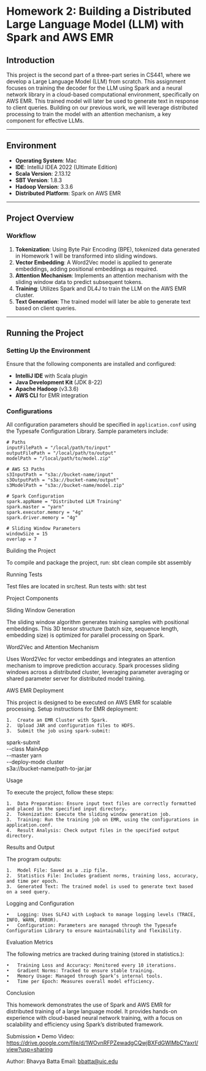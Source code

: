 # Homework 2: Building a Distributed Large Language Model (LLM) with Spark and AWS EMR

## Introduction

This project is the second part of a three-part series in CS441, where we develop a Large Language Model (LLM) from scratch. This assignment focuses on training the decoder for the LLM using Spark and a neural network library in a cloud-based computational environment, specifically on AWS EMR. This trained model will later be used to generate text in response to client queries. Building on our previous work, we will leverage distributed processing to train the model with an attention mechanism, a key component for effective LLMs.

---

## Environment

- **Operating System**: Mac
- **IDE**: IntelliJ IDEA 2022 (Ultimate Edition)
- **Scala Version**: 2.13.12
- **SBT Version**: 1.8.3
- **Hadoop Version**: 3.3.6
- **Distributed Platform**: Spark on AWS EMR

---

## Project Overview

### Workflow

1. **Tokenization**: Using Byte Pair Encoding (BPE), tokenized data generated in Homework 1 will be transformed into sliding windows.
2. **Vector Embedding**: A Word2Vec model is applied to generate embeddings, adding positional embeddings as required.
3. **Attention Mechanism**: Implements an attention mechanism with the sliding window data to predict subsequent tokens.
4. **Training**: Utilizes Spark and DL4J to train the LLM on the AWS EMR cluster.
5. **Text Generation**: The trained model will later be able to generate text based on client queries.

---

## Running the Project

### Setting Up the Environment

Ensure that the following components are installed and configured:

- **IntelliJ IDE** with Scala plugin
- **Java Development Kit** (JDK 8-22)
- **Apache Hadoop** (v3.3.6)
- **AWS CLI** for EMR integration

### Configurations

All configuration parameters should be specified in `application.conf` using the Typesafe Configuration Library. Sample parameters include:

```hocon
# Paths
inputFilePath = "/local/path/to/input"
outputFilePath = "/local/path/to/output"
modelPath = "/local/path/to/model.zip"

# AWS S3 Paths
s3InputPath = "s3a://bucket-name/input"
s3OutputPath = "s3a://bucket-name/output"
s3ModelPath = "s3a://bucket-name/model.zip"

# Spark Configuration
spark.appName = "Distributed LLM Training"
spark.master = "yarn"
spark.executor.memory = "4g"
spark.driver.memory = "4g"

# Sliding Window Parameters
windowSize = 15
overlap = 7
```

Building the Project

To compile and package the project, run:
sbt clean compile
sbt assembly

Running Tests

Test files are located in src/test. Run tests with:
sbt test

Project Components

Sliding Window Generation

The sliding window algorithm generates training samples with positional embeddings. This 3D tensor structure (batch size, sequence length, embedding size) is optimized for parallel processing on Spark.

Word2Vec and Attention Mechanism

Uses Word2Vec for vector embeddings and integrates an attention mechanism to improve prediction accuracy. Spark processes sliding windows across a distributed cluster, leveraging parameter averaging or shared parameter server for distributed model training.

AWS EMR Deployment

This project is designed to be executed on AWS EMR for scalable processing. Setup instructions for EMR deployment:

	1.	Create an EMR Cluster with Spark.
	2.	Upload JAR and configuration files to HDFS.
	3.	Submit the job using spark-submit:

spark-submit \
  --class MainApp \
  --master yarn \
  --deploy-mode cluster \
  s3a://bucket-name/path-to-jar.jar

Usage

To execute the project, follow these steps:

	1.	Data Preparation: Ensure input text files are correctly formatted and placed in the specified input directory.
	2.	Tokenization: Execute the sliding window generation job.
	3.	Training: Run the training job on EMR, using the configurations in application.conf.
	4.	Result Analysis: Check output files in the specified output directory.

Results and Output

The program outputs:

	1.	Model File: Saved as a .zip file.
	2.	Statistics File: Includes gradient norms, training loss, accuracy, and time per epoch.
	3.	Generated Text: The trained model is used to generate text based on a seed query.

Logging and Configuration

	•	Logging: Uses SLF4J with Logback to manage logging levels (TRACE, INFO, WARN, ERROR).
	•	Configuration: Parameters are managed through the Typesafe Configuration Library to ensure maintainability and flexibility.

Evaluation Metrics

The following metrics are tracked during training (stored in statistics.):

	•	Training Loss and Accuracy: Monitored every 10 iterations.
	•	Gradient Norms: Tracked to ensure stable training.
	•	Memory Usage: Managed through Spark’s internal tools.
	•	Time per Epoch: Measures overall model efficiency.

Conclusion

This homework demonstrates the use of Spark and AWS EMR for distributed training of a large language model. It provides hands-on experience with cloud-based neural network training, with a focus on scalability and efficiency using Spark’s distributed framework.

Submission
	•	Demo Video: https://drive.google.com/file/d/1WOvnRFPZewadgCQwjBXFdGWlMbCYaxrl/view?usp=sharing

Author: Bhavya Batta
Email: bbatta@uic.edu
